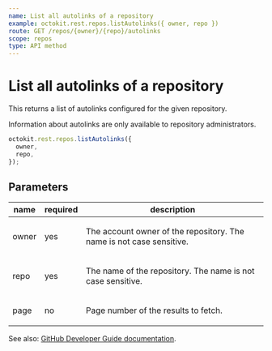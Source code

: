 ```yaml
---
name: List all autolinks of a repository
example: octokit.rest.repos.listAutolinks({ owner, repo })
route: GET /repos/{owner}/{repo}/autolinks
scope: repos
type: API method
---
```


# List all autolinks of a repository

This returns a list of autolinks configured for the given repository.

Information about autolinks are only available to repository administrators.

```js
octokit.rest.repos.listAutolinks({
  owner,
  repo,
});
```

## Parameters

<table>
  <thead>
    <tr>
      <th>name</th>
      <th>required</th>
      <th>description</th>
    </tr>
  </thead>
  <tbody>
    <tr><td>owner</td><td>yes</td><td>

The account owner of the repository. The name is not case sensitive.

</td></tr>
<tr><td>repo</td><td>yes</td><td>

The name of the repository. The name is not case sensitive.

</td></tr>
<tr><td>page</td><td>no</td><td>

Page number of the results to fetch.

</td></tr>
  </tbody>
</table>

See also: [GitHub Developer Guide documentation](https://docs.github.com/enterprise-cloud@latest//v3/repos#list-autolinks).
